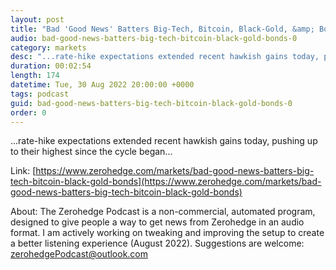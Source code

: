 ```yaml
---
layout: post
title: "Bad 'Good News' Batters Big-Tech, Bitcoin, Black-Gold, &amp; Bonds"
audio: bad-good-news-batters-big-tech-bitcoin-black-gold-bonds-0
category: markets
desc: "...rate-hike expectations extended recent hawkish gains today, pushing up to their highest since the cycle began..."
duration: 00:02:54
length: 174
datetime: Tue, 30 Aug 2022 20:00:00 +0000
tags: podcast
guid: bad-good-news-batters-big-tech-bitcoin-black-gold-bonds-0
order: 0
---
```

...rate-hike expectations extended recent hawkish gains today, pushing up to their highest since the cycle began...

Link: [https://www.zerohedge.com/markets/bad-good-news-batters-big-tech-bitcoin-black-gold-bonds](https://www.zerohedge.com/markets/bad-good-news-batters-big-tech-bitcoin-black-gold-bonds)

About: The Zerohedge Podcast is a non-commercial, automated program, designed to give people a way to get news from Zerohedge in an audio format.  I am actively working on tweaking and improving the setup to create a better listening experience (August 2022).  Suggestions are welcome: [zerohedgePodcast@outlook.com](mailto:zerohedgePodcast@outlook.com)